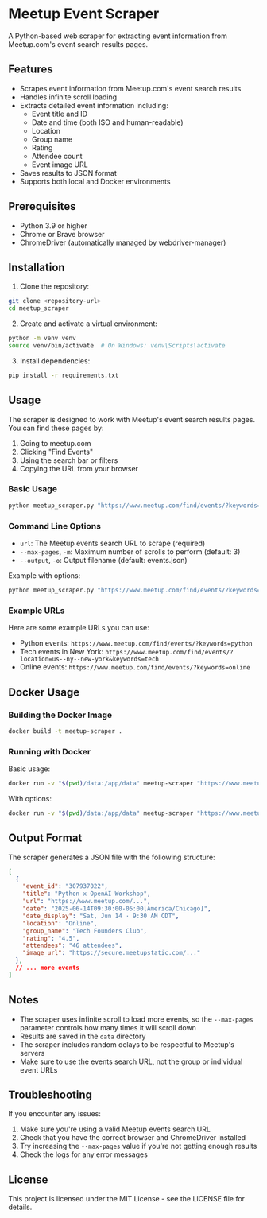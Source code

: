 # Meetup Event Scraper

A Python-based web scraper for extracting event information from Meetup.com's event search results pages.

## Features

- Scrapes event information from Meetup.com's event search results
- Handles infinite scroll loading
- Extracts detailed event information including:
  - Event title and ID
  - Date and time (both ISO and human-readable)
  - Location
  - Group name
  - Rating
  - Attendee count
  - Event image URL
- Saves results to JSON format
- Supports both local and Docker environments

## Prerequisites

- Python 3.9 or higher
- Chrome or Brave browser
- ChromeDriver (automatically managed by webdriver-manager)

## Installation

1. Clone the repository:
```bash
git clone <repository-url>
cd meetup_scraper
```

2. Create and activate a virtual environment:
```bash
python -m venv venv
source venv/bin/activate  # On Windows: venv\Scripts\activate
```

3. Install dependencies:
```bash
pip install -r requirements.txt
```

## Usage

The scraper is designed to work with Meetup's event search results pages. You can find these pages by:
1. Going to meetup.com
2. Clicking "Find Events"
3. Using the search bar or filters
4. Copying the URL from your browser

### Basic Usage

```bash
python meetup_scraper.py "https://www.meetup.com/find/events/?keywords=python"
```

### Command Line Options

- `url`: The Meetup events search URL to scrape (required)
- `--max-pages`, `-m`: Maximum number of scrolls to perform (default: 3)
- `--output`, `-o`: Output filename (default: events.json)

Example with options:
```bash
python meetup_scraper.py "https://www.meetup.com/find/events/?keywords=python" --max-pages 5 --output python_events.json
```

### Example URLs

Here are some example URLs you can use:
- Python events: `https://www.meetup.com/find/events/?keywords=python`
- Tech events in New York: `https://www.meetup.com/find/events/?location=us--ny--new-york&keywords=tech`
- Online events: `https://www.meetup.com/find/events/?keywords=online`

## Docker Usage

### Building the Docker Image

```bash
docker build -t meetup-scraper .
```

### Running with Docker

Basic usage:
```bash
docker run -v "$(pwd)/data:/app/data" meetup-scraper "https://www.meetup.com/find/events/?keywords=python"
```

With options:
```bash
docker run -v "$(pwd)/data:/app/data" meetup-scraper "https://www.meetup.com/find/events/?keywords=python" --max-pages 5 --output python_events.json
```

## Output Format

The scraper generates a JSON file with the following structure:

```json
[
  {
    "event_id": "307937022",
    "title": "Python x OpenAI Workshop",
    "url": "https://www.meetup.com/...",
    "date": "2025-06-14T09:30:00-05:00[America/Chicago]",
    "date_display": "Sat, Jun 14 · 9:30 AM CDT",
    "location": "Online",
    "group_name": "Tech Founders Club",
    "rating": "4.5",
    "attendees": "46 attendees",
    "image_url": "https://secure.meetupstatic.com/..."
  },
  // ... more events
]
```

## Notes

- The scraper uses infinite scroll to load more events, so the `--max-pages` parameter controls how many times it will scroll down
- Results are saved in the `data` directory
- The scraper includes random delays to be respectful to Meetup's servers
- Make sure to use the events search URL, not the group or individual event URLs

## Troubleshooting

If you encounter any issues:
1. Make sure you're using a valid Meetup events search URL
2. Check that you have the correct browser and ChromeDriver installed
3. Try increasing the `--max-pages` value if you're not getting enough results
4. Check the logs for any error messages

## License

This project is licensed under the MIT License - see the LICENSE file for details. 